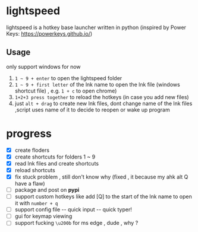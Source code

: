 # lightspeed
lightspeed is a hotkey base launcher written in python (inspired by Power Keys: https://powerkeys.github.io/)

## Usage
only support windows for now

1. `1 ~ 9 + enter` to open the lightspeed folder 
2. `1 ~ 9 + first letter` of the lnk name to open the lnk file (windows shortcut file) , e.g. `1 + c` to open chrome)
3. `1+2+3 press together` to reload the hotkeys (in case you add new files)
4. just `alt + drag` to create new lnk files, dont change name of the lnk files ,script uses name of it to decide to reopen or wake up program


# progress 
- [x] create floders
- [x] create shortcuts for folders 1 ~ 9
- [x] read lnk files and create shortcuts
- [x] reload shortcuts 
- [x] fix stuck problem , still don't know why (fixed , it because my ahk alt Q have a flaw)
- [ ] package and post on **pypi**
- [ ] support custom hotkeys like add [Q] to the start of the lnk name to open it with `number + q`
- [ ] support config file -- quick input -- quick typer!
- [ ] gui for keymap viewing
- [ ] support fucking `\u200b` for ms edge , dude , why ?